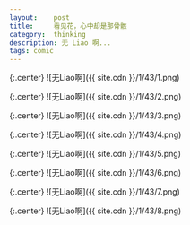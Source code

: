 ```yaml
---
layout:    post
title:     看见花，心中却是那骨骸
category:  thinking
description: 无 Liao 啊...
tags: comic
---
```

{:.center}
![无Liao啊]({{ site.cdn }}/1/43/1.png)

{:.center}
![无Liao啊]({{ site.cdn }}/1/43/2.png)

{:.center}
![无Liao啊]({{ site.cdn }}/1/43/3.png)

{:.center}
![无Liao啊]({{ site.cdn }}/1/43/4.png)

{:.center}
![无Liao啊]({{ site.cdn }}/1/43/5.png)

{:.center}
![无Liao啊]({{ site.cdn }}/1/43/6.png)

{:.center}
![无Liao啊]({{ site.cdn }}/1/43/7.png)

{:.center}
![无Liao啊]({{ site.cdn }}/1/43/8.png)